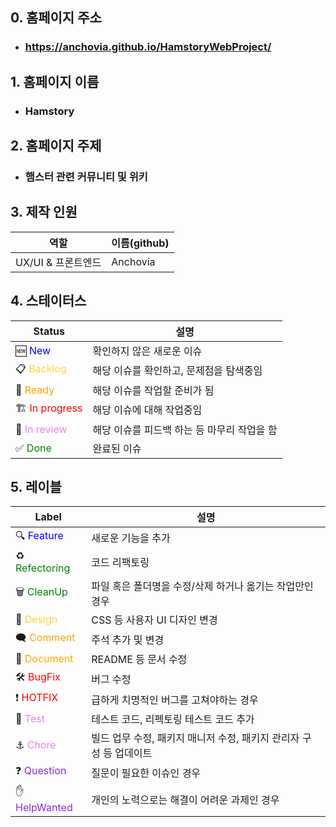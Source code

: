 ## 0. 홈페이지 주소

-   ### https://anchovia.github.io/HamstoryWebProject/

## 1. 홈페이지 이름

-   ### Hamstory

## 2. 홈페이지 주제

-   ### 햄스터 관련 커뮤니티 및 위키

## 3. 제작 인원

| 역할               | 이름(github) |
| ------------------ | ------------ |
| UX/UI & 프론트엔드 | Anchovia     |

## 4. 스테이터스

| Status                                         | 설명                                        |
| ---------------------------------------------- | ------------------------------------------- |
| 🆕 <span style="color:blue">New</span>         | 확인하지 않은 새로운 이슈                   |
| 📋 <span style="color:ffd33d">Backlog</span>   | 해당 이슈를 확인하고, 문제점을 탐색중임     |
| 🔖 <span style="color:orange">Ready</span>     | 해당 이슈를 작업할 준비가 됨                |
| 🏗 <span style="color:red">In progress</span>   | 해당 이슈에 대해 작업중임                   |
| 👀 <span style="color:violet">In review</span> | 해당 이슈를 피드백 하는 등 마무리 작업을 함 |
| ✅ <span style="color:green">Done</span>       | 완료된 이슈                                 |

## 5. 레이블

| Label                                               | 설명                                                               |
| --------------------------------------------------- | ------------------------------------------------------------------ |
| 🔍 <span style="color:blue">Feature</span>          | 새로운 기능을 추가                                                 |
| ♻ <span style="color:green">Refectoring</span>      | 코드 리팩토링                                                      |
| 🗑 <span style="color:green">CleanUp</span>          | 파일 혹은 폴더명을 수정/삭제 하거나 옮기는 작업만인 경우           |
| 🎨 <span style="color:ffd33d">Design</span>         | CSS 등 사용자 UI 디자인 변경                                       |
| 🗨 <span style="color:orange">Comment</span>         | 주석 추가 및 변경                                                  |
| 📰 <span style="color:orange">Document</span>       | README 등 문서 수정                                                |
| 🛠 <span style="color:red">BugFix</span>             | 버그 수정                                                          |
| ❗ <span style="color:red">HOTFIX</span>            | 급하게 치명적인 버그를 고쳐야하는 경우                             |
| 🧪 <span style="color:violet">Test</span>           | 테스트 코드, 리펙토링 테스트 코드 추가                             |
| ⚓ <span style="color:violet">Chore</span>          | 빌드 업무 수정, 패키지 매니저 수정, 패키지 관리자 구성 등 업데이트 |
| ❓ <span style="color:blueviolet">Question</span>   | 질문이 필요한 이슈인 경우                                          |
| ✋ <span style="color:blueviolet">HelpWanted</span> | 개인의 노력으로는 해결이 어려운 과제인 경우                        |
